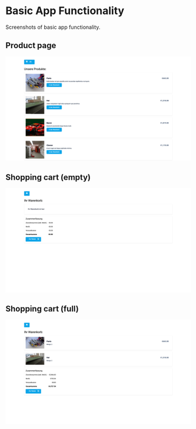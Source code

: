 # Basic App Functionality

Screenshots of basic app functionality.

## Product page
![](./img/example_product_page.png)

## Shopping cart (empty)
![](./img/example_cart_empty.png)

## Shopping cart (full)
![](./img/example_cart_full.png)

